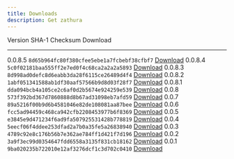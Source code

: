 ```yaml
---
title: Downloads
description: Get zathura 
---
```


Version  SHA-1 Checksum                             Download 
-------- --------------                             --------
0.0.8.5  `8d65b964fc80f380cfee5ebe1a7fcbebf38cfbf7` [Download](zathura-0.0.8.5.tar.gz)
0.0.8.4  `5c0f02181baa555ff2e7ed0f4c68ca2a2a2a5893` [Download](zathura-0.0.8.4.tar.gz)
0.0.8.3  `8d998ad0defc8d6eabb3da28f6115ce26489d4f4` [Download](zathura-0.0.8.3.tar.gz)
0.0.8.2  `1abf051341588ab1df30aaf57566b9d8d03f28f7` [Download](zathura-0.0.8.2.tar.gz)
0.0.8.1  `dda094bcb4a105ce2c6af0d2b5674e924259e539` [Download](zathura-0.0.8.1.tar.gz)
0.0.8    `573f392bd367d7860888d8b67ad31098eb7afd59` [Download](zathura-0.0.8.tar.gz)
0.0.7    `89a5216f00b9d6b4581046e82de108081aa87bee` [Download](zathura-0.0.7.tar.gz)
0.0.6    `fcc5ad94459c468ca942cfb2208453977b6f8369` [Download](zathura-0.0.6.tar.gz)
0.0.5    `e3845e9d471234f6ad9fa507925531428b778819` [Download](zathura-0.0.5.tar.gz)
0.0.4    `5eecf06f4ddee253dfad2a7b0a35fe5a26838940` [Download](zathura-0.0.4.tar.gz)
0.0.3    `4789c92e8c176b56b7e362ae784ff1d421f7d196` [Download](zathura-0.0.3.tar.gz)
0.0.2    `3a9f3ec99d0354647fdd6558a3135f831cb18162` [Download](zathura-0.0.2.tar.gz)
0.0.1    `9ba020235b722010e12af3276dcf1c3d702c0410` [Download](zathura-0.0.1.tar.gz)
